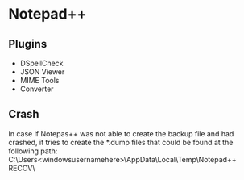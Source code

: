 # Notepad++  
  
## Plugins  
- DSpellCheck  
- JSON Viewer  
- MIME Tools  
- Converter  
  
## Crash  
In case if Notepas++ was not able to create the backup file and had crashed, it tries to create the *.dump files that could be found at the following path:  
C:\Users\<windowsusernamehere>\AppData\Local\Temp\Notepad++ RECOV\  
